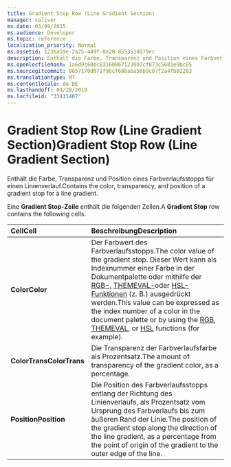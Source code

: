 ```yaml
---
title: Gradient Stop Row (Line Gradient Section)
manager: soliver
ms.date: 03/09/2015
ms.audience: Developer
ms.topic: reference
localization_priority: Normal
ms.assetid: 1236a59e-2a25-449f-8e20-8553518d79ec
description: Enthält die Farbe, Transparenz und Position eines Farbverlaufsstopps für einen Linienverlauf.
ms.openlocfilehash: 1a6d9c60bc83160067123007cf873c5681e9bc85
ms.sourcegitcommit: 8657170d071f9bcf680aba50b9c07f2a4fb82283
ms.translationtype: MT
ms.contentlocale: de-DE
ms.lasthandoff: 04/28/2019
ms.locfileid: "33411407"
---
```

# <a name="gradient-stop-row-line-gradient-section"></a><span data-ttu-id="add75-103">Gradient Stop Row (Line Gradient Section)</span><span class="sxs-lookup"><span data-stu-id="add75-103">Gradient Stop Row (Line Gradient Section)</span></span>

<span data-ttu-id="add75-104">Enthält die Farbe, Transparenz und Position eines Farbverlaufsstopps für einen Linienverlauf.</span><span class="sxs-lookup"><span data-stu-id="add75-104">Contains the color, transparency, and position of a gradient stop for a line gradient.</span></span>
  
<span data-ttu-id="add75-105">Eine **Gradient Stop-Zeile** enthält die folgenden Zellen.</span><span class="sxs-lookup"><span data-stu-id="add75-105">A **Gradient Stop** row contains the following cells.</span></span> 
  
|<span data-ttu-id="add75-106">**Cell**</span><span class="sxs-lookup"><span data-stu-id="add75-106">**Cell**</span></span>|<span data-ttu-id="add75-107">**Beschreibung**</span><span class="sxs-lookup"><span data-stu-id="add75-107">**Description**</span></span>|
|:-----|:-----|
|<span data-ttu-id="add75-108">**Color**</span><span class="sxs-lookup"><span data-stu-id="add75-108">**Color**</span></span> <br/> |<span data-ttu-id="add75-109">Der Farbwert des Farbverlaufsstopps.</span><span class="sxs-lookup"><span data-stu-id="add75-109">The color value of the gradient stop.</span></span> <span data-ttu-id="add75-110">Dieser Wert kann als Indexnummer einer Farbe in der Dokumentpalette oder mithilfe der [RGB-,](rgb-function-visioshapesheet.md) [THEMEVAL-](themeval-function.md)oder [HSL-Funktionen](hsl-function.md) (z. B.) ausgedrückt werden.</span><span class="sxs-lookup"><span data-stu-id="add75-110">This value can be expressed as the index number of a color in the document palette or by using the [RGB](rgb-function-visioshapesheet.md), [THEMEVAL](themeval-function.md), or [HSL](hsl-function.md) functions (for example).</span></span>  <br/> |
|<span data-ttu-id="add75-111">**ColorTrans**</span><span class="sxs-lookup"><span data-stu-id="add75-111">**ColorTrans**</span></span> <br/> |<span data-ttu-id="add75-112">Die Transparenz der Farbverlaufsfarbe als Prozentsatz.</span><span class="sxs-lookup"><span data-stu-id="add75-112">The amount of transparency of the gradient color, as a percentage.</span></span>  <br/> |
|<span data-ttu-id="add75-113">**Position**</span><span class="sxs-lookup"><span data-stu-id="add75-113">**Position**</span></span> <br/> |<span data-ttu-id="add75-114">Die Position des Farbverlaufsstopps entlang der Richtung des Linienverlaufs, als Prozentsatz vom Ursprung des Farbverlaufs bis zum äußeren Rand der Linie.</span><span class="sxs-lookup"><span data-stu-id="add75-114">The position of the gradient stop along the direction of the line gradient, as a percentage from the point of origin of the gradient to the outer edge of the line.</span></span>  <br/> |
   


